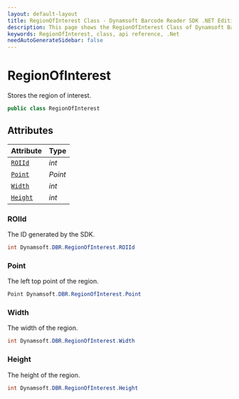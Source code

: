 ```yaml
---
layout: default-layout
title: RegionOfInterest Class - Dynamsoft Barcode Reader SDK .NET Edition API Reference
description: This page shows the RegionOfInterest Class of Dynamsoft Barcode Reader SDK .NET Edition.
keywords: RegionOfInterest, class, api reference, .Net
needAutoGenerateSidebar: false
---
```



# RegionOfInterest
Stores the region of interest.  

```csharp
public class RegionOfInterest
```  

## Attributes
  
| Attribute | Type |
|---------- | ---- |
| [`ROIId`](#roiid) | *int* |
| [`Point`](#point) | *Point* |
| [`Width`](#width) | *int* |
| [`Height`](#height) | *int* |


### ROIId
The ID generated by the SDK.

```csharp
int Dynamsoft.DBR.RegionOfInterest.ROIId
```

### Point
The left top point of the region.

```csharp
Point Dynamsoft.DBR.RegionOfInterest.Point
```

### Width
The width of the region.

```csharp
int Dynamsoft.DBR.RegionOfInterest.Width
```

### Height
The height of the region.

```csharp
int Dynamsoft.DBR.RegionOfInterest.Height
```
